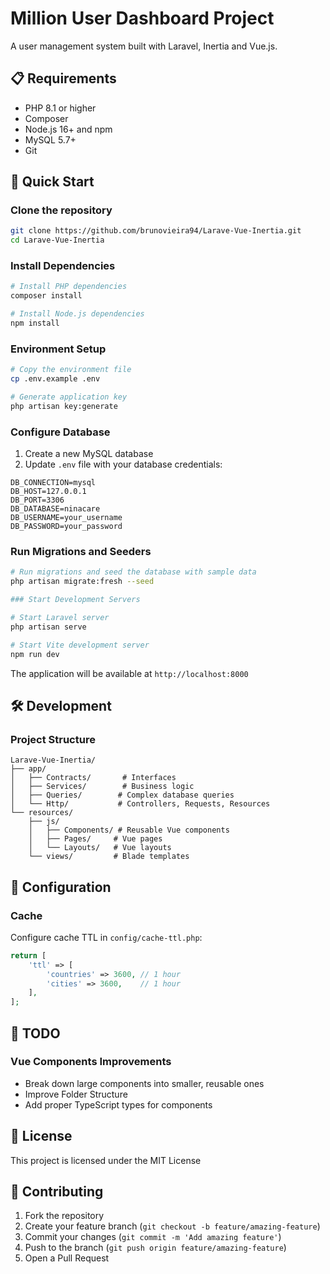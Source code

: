# Million User Dashboard Project

A user management system built with Laravel, Inertia and Vue.js.

## 📋 Requirements

- PHP 8.1 or higher
- Composer
- Node.js 16+ and npm
- MySQL 5.7+
- Git

## 🚀 Quick Start

### Clone the repository
```bash
git clone https://github.com/brunovieira94/Larave-Vue-Inertia.git
cd Larave-Vue-Inertia
```

### Install Dependencies
```bash
# Install PHP dependencies
composer install

# Install Node.js dependencies
npm install
```

### Environment Setup
```bash
# Copy the environment file
cp .env.example .env

# Generate application key
php artisan key:generate
```

### Configure Database
1. Create a new MySQL database
2. Update `.env` file with your database credentials:
```
DB_CONNECTION=mysql
DB_HOST=127.0.0.1
DB_PORT=3306
DB_DATABASE=ninacare
DB_USERNAME=your_username
DB_PASSWORD=your_password
```

### Run Migrations and Seeders
```bash
# Run migrations and seed the database with sample data
php artisan migrate:fresh --seed

### Start Development Servers

# Start Laravel server
php artisan serve

# Start Vite development server
npm run dev
```

The application will be available at `http://localhost:8000`

## 🛠️ Development

### Project Structure

```
Larave-Vue-Inertia/
├── app/
│   ├── Contracts/       # Interfaces
│   ├── Services/        # Business logic
│   ├── Queries/        # Complex database queries
│   └── Http/           # Controllers, Requests, Resources
└── resources/
    ├── js/
    │   ├── Components/ # Reusable Vue components
    │   ├── Pages/     # Vue pages
    │   └── Layouts/   # Vue layouts
    └── views/         # Blade templates

```

## 🔧 Configuration

### Cache
Configure cache TTL in `config/cache-ttl.php`:
```php
return [
    'ttl' => [
        'countries' => 3600, // 1 hour
        'cities' => 3600,    // 1 hour
    ],
];
```

## 📝 TODO

### Vue Components Improvements
- Break down large components into smaller, reusable ones
- Improve Folder Structure
- Add proper TypeScript types for components

## 📄 License

This project is licensed under the MIT License

## 👥 Contributing

1. Fork the repository
2. Create your feature branch (`git checkout -b feature/amazing-feature`)
3. Commit your changes (`git commit -m 'Add amazing feature'`)
4. Push to the branch (`git push origin feature/amazing-feature`)
5. Open a Pull Request
